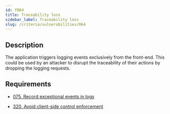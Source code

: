 ```yaml
---
id: f064
title: Traceability loss
sidebar_label: Traceability loss
slug: /criteria/vulnerabilities/064
---
```


## Description

The application triggers logging events
exclusively from the front-end.
This could be used by an attacker
to disrupt the traceability of their actions
by dropping the logging requests.

## Requirements

- [075. Record exceptional events in logs](/criteria/requirements/logs/075)

- [320. Avoid client-side control enforcement](/criteria/requirements/architecture/320)
